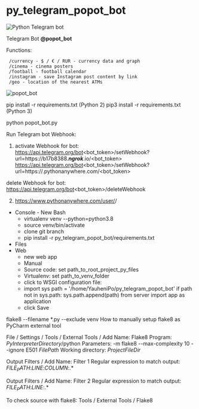 # py_telegram_popot_bot

![Python Telegram bot](https://github.com/YauheniPo/py_telegram_popot_bot/workflows/Python%20Telegram%20bot/badge.svg)

Telegram Bot **@popot_bot**

Functions:

```/start - HELP - telegram bot functionals
 /currency - $ / € / RUR - currency data and graph
 /cinema - cinema posters
 /football - football calendar
 /instagram - save Instagram post content by link
 /geo - location of the nearest ATMs
```
    

![popot_bot](https://github.com/YauheniPo/py_telegram_popot_bot/blob/master/media/ezgif.com-video-to-gif.gif)

pip install -r requirements.txt (Python 2)
pip3 install -r requirements.txt (Python 3)

python popot_bot.py


Run Telegram bot Webhook:
1) activate Webhook for bot:
https://api.telegram.org/bot<bot_token>/setWebhook?url=https://b17b8388.**_ngrok_**.io/<bot_token>
https://api.telegram.org/bot<bot_token>/setWebhook?url=https://<username>.pythonanywhere.com/<bot_token>

delete Webhook for bot:
https://api.telegram.org/bot<bot_token>/deleteWebhook

2) https://www.pythonanywhere.com/user/<username>/
- Console - New Bash
    - virtualenv venv --python=python3.8
    - source venv/bin/activate
    - clone git branch
    - pip install -r py_telegram_popot_bot/requirements.txt
- Files
- Web
    - new web app
    - Manual
    - Source code: set path_to_root_project_py_files
    - Virtualenv: set path_to_venv_folder
    - click to WSGI configuration file:
    - import sys
      path = '/home/YauheniPo/py_telegram_popot_bot'
      if path not in sys.path:
        sys.path.append(path)
      from server import app as application
    - click Save
    

flake8 --filename *.py --exclude venv
How to manually setup flake8 as PyCharm external tool

File / Settings / Tools / External Tools / Add
Name: Flake8
Program: $PyInterpreterDirectory$/python
Parameters: -m flake8 --max-complexity 10 --ignore E501 $FilePath$
Working directory: $ProjectFileDir$

Output Filters / Add
Name: Filter 1
Regular expression to match output:
$FILE_PATH$\:$LINE$\:$COLUMN$\:.*

Output Filters / Add
Name: Filter 2
Regular expression to match output:
$FILE_PATH$\:$LINE$\:.*

To check source with flake8:
Tools / External Tools / Flake8
